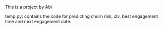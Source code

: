 This is a project by Abi

temp.py: contains the code for predicting churn risk, clv, best engagement time and next engagement date.
